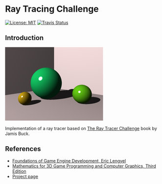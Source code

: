 # Ray Tracing Challenge
[![License: MIT](https://img.shields.io/badge/License-MIT-yellow.svg)](https://opensource.org/licenses/MIT) [![Travis Status](https://travis-ci.com/PetroProtsyk/RayTracingChallenge.svg?branch=master)](https://travis-ci.com/PetroProtsyk/RayTracingChallenge)

## Introduction
![](images/chapter8.png)

Implementation of a ray tracer based on [The Ray Tracer Challenge](https://pragprog.com/book/jbtracer/the-ray-tracer-challenge) book by Jamis Buck. 

## References

 * [Foundations of Game Engine Development, Eric Lengyel](https://foundationsofgameenginedev.com/)
 * [Mathematics for 3D Game Programming and Computer Graphics, Third Edition](https://www.mathfor3dgameprogramming.com/)
 * [Project page](https://www.protsyk.com/cms/?page_id=3018)
